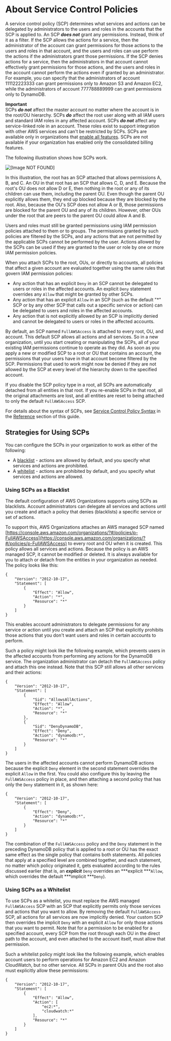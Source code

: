# About Service Control Policies<a name="orgs_manage_policies_about-scps"></a>

A service control policy \(SCP\) determines what services and actions can be delegated by administrators to the users and roles in the accounts that the SCP is applied to\. An SCP ***does not*** grant any permissions\. Instead, think of it as a filter\. If the SCP allows the actions for a service, then the administrator of the account can grant permissions for those actions to the users and roles in that account, and the users and roles can use perform the actions if the administrators grant those permissions\. If the SCP denies actions for a service, then the administrators in that account cannot effectively grant permissions for those actions, and the users and roles in the account cannot perform the actions even if granted by an administrator\. For example, you can specify that the administrators of account 111122223333 can grant permissions only to Amazon S3 and Amazon EC2, while the administrators of account 777788889999 can grant permissions only to DynamoDB\.

**Important**  
SCPs ***do not*** affect the master account no matter where the account is in the root/OU hierarchy\.
SCPs ***do*** affect the root user along with all IAM users and standard IAM roles in any affected account\.
SCPs ***do not*** affect any service\-linked role in an account\. These roles exist to support integration with other AWS services and can't be restricted by SCPs\.
SCPs are available only in organizations that [enable all features](orgs_manage_org_support-all-features.md)\. SCPs are not available if your organization has enabled only the consolidated billing features\.

The following illustration shows how SCPs work\.

![\[Image NOT FOUND\]](http://docs.aws.amazon.com/organizations/latest/userguide/images/How_SCP_Permissions_Work.jpg)

In this illustration, the root has an SCP attached that allows permissions A, B, and C\. An OU in that root has an SCP that allows C, D, and E\. Because the root's OU does not allow D or E, then nothing in the root or any of its children can use them, including the parent OU\. Even though the parent OU explicitly allows them, they end up blocked because they are blocked by the root\. Also, because the OU's SCP does not allow A or B, those permissions are blocked for the parent OU and any of its children\. However, other OUs under the root that are peers to the parent OU could allow A and B\.

Users and roles must still be granted permissions using IAM permission policies attached to them or to groups\. The permissions granted by such policies are filtered by the SCPs, and any actions that are not permitted by the applicable SCPs cannot be performed by the user\. Actions allowed by the SCPs can be used if they are granted to the user or role by one or more IAM permission policies\.

When you attach SCPs to the root, OUs, or directly to accounts, all policies that affect a given account are evaluated together using the same rules that govern IAM permission policies:
+ Any action that has an explicit `Deny` in an SCP cannot be delegated to users or roles in the affected accounts\. An explicit `Deny` statement overrides any `Allow` that might be granted by other SCPs\.
+ Any action that has an explicit `Allow` in an SCP \(such as the default "\*" SCP or by any other SCP that calls out a specific service or action\) can be delegated to users and roles in the affected accounts\.
+ Any action that is not explicitly allowed by an SCP is implicitly denied and cannot be delegated to users or roles in the affected accounts\.

By default, an SCP named `FullAWSAccess` is attached to every root, OU, and account\. This default SCP allows all actions and all services\. So in a new organization, until you start creating or manipulating the SCPs, all of your existing IAM permissions continue to operate as they did\. As soon as you apply a new or modified SCP to a root or OU that contains an account, the permissions that your users have in that account become filtered by the SCP\. Permissions that used to work might now be denied if they are not allowed by the SCP at every level of the hierarchy down to the specified account\.

If you disable the SCP policy type in a root, all SCPs are automatically detached from all entities in that root\. If you re\-enable SCPs in that root, all the original attachments are lost, and all entities are reset to being attached to only the default `FullAWSAccess` SCP\.

For details about the syntax of SCPs, see [Service Control Policy Syntax](orgs_reference_scp-syntax.md) in the [Reference](orgs_reference.md) section of this guide\.

## Strategies for Using SCPs<a name="SCP_strategies"></a>

You can configure the SCPs in your organization to work as either of the following:
+ A [blacklist](#orgs_policies_blacklist) \- actions are allowed by default, and you specify what services and actions are prohibited\.
+ A [whitelist](#orgs_policies_whitelist) \- actions are prohibited by default, and you specify what services and actions are allowed\.

### Using SCPs as a Blacklist<a name="orgs_policies_blacklist"></a>

The default configuration of AWS Organizations supports using SCPs as blacklists\. Account administrators can delegate all services and actions until you create and attach a policy that denies \(blacklists\) a specific service or set of actions\.

To support this, AWS Organizations attaches an AWS managed SCP named [https://console.aws.amazon.com/organizations/?#/policies/p-FullAWSAccess](https://console.aws.amazon.com/organizations/?#/policies/p-FullAWSAccess) to every root and OU when it is created\. This policy allows all services and actions\. Because the policy is an AWS managed SCP, it cannot be modified or deleted\. It is always available for you to attach or detach from the entities in your organization as needed\. The policy looks like this:

```
{
    "Version": "2012-10-17",
    "Statement": [
        {
            "Effect": "Allow",
            "Action": "*",
            "Resource": "*"
        }
    ]
}
```

This enables account administrators to delegate permissions for any service or action until you create and attach an SCP that explicitly prohibits those actions that you don't want users and roles in certain accounts to perform\.

Such a policy might look like the following example, which prevents users in the affected accounts from performing any actions for the DynamoDB service\. The organization administrator can detach the `FullAWSAccess` policy and attach this one instead\. Note that this SCP still allows all other services and their actions:

```
{
    "Version": "2012-10-17",
    "Statement": [
        {
            "Sid": "AllowsAllActions",
            "Effect": "Allow",
            "Action": "*",
            "Resource": "*"
        },
        {
            "Sid": "DenyDynamoDB", 
            "Effect": "Deny",
            "Action": "dynamodb:*",
            "Resource": "*"
        }
    ]
}
```

The users in the affected accounts cannot perform DynamoDB actions because the explicit `Deny` element in the second statement overrides the explicit `Allow` in the first\. You could also configure this by leaving the `FullAWSAccess` policy in place, and then attaching a second policy that has only the `Deny` statement in it, as shown here:

```
{
    "Version": "2012-10-17",
    "Statement": [
        {
            "Effect": "Deny",
            "Action": "dynamodb:*",
            "Resource": "*"
        }
    ]
}
```

The combination of the `FullAWSAccess` policy and the `Deny` statement in the preceding DynamoDB policy that is applied to a root or OU has the exact same effect as the single policy that contains both statements\. All policies that apply at a specified level are combined together, and each statement, no matter which policy originated it, gets evaluated according to the rules discussed earlier \(that is, an ***explicit*** `Deny` overrides an ***explicit ***`Allow`, which overrides the default ***implicit ***`Deny`\)\.

### Using SCPs as a Whitelist<a name="orgs_policies_whitelist"></a>

To use SCPs as a whitelist, you must replace the AWS managed `FullAWSAccess` SCP with an SCP that explicitly permits only those services and actions that you want to allow\. By removing the default `FullAWSAccess` SCP, all actions for all services are now implicitly denied\. Your custom SCP then overrides the implicit `Deny` with an explicit `Allow` for only those actions that you want to permit\. Note that for a permission to be enabled for a specified account, every SCP from the root through each OU in the direct path to the account, and even attached to the account itself, must allow that permission\.

Such a whitelist policy might look like the following example, which enables account users to perform operations for Amazon EC2 and Amazon CloudWatch, but no other service\. All SCPs in parent OUs and the root also must explicitly allow these permissions:

```
{
    "Version": "2012-10-17",
    "Statement": [
        {
            "Effect": "Allow",
            "Action": [
                "ec2:*",
                "cloudwatch:*"
            ],
            "Resource": "*"
        }
    ]
}
```